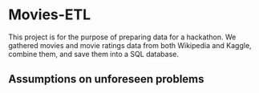 # Movies-ETL

This project is for the purpose of preparing data for a hackathon. We gathered movies and movie ratings data from both Wikipedia and Kaggle, combine them, and save them into a SQL database.

## Assumptions on unforeseen problems
